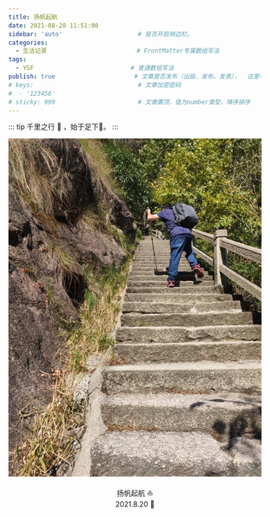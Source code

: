 ```yaml
---
title: 扬帆起航
date: 2021-08-20 11:51:00
sidebar: 'auto'                     # 是否开启侧边栏。
categories:
  - 生活记录                         # FrontMatter专属数组写法
tags:
  - YSF                           # 普通数组写法
publish: true                      # 文章是否发布（出版、发布、发表），  这里不是 public
# keys:                             # 文章加密密码
#  - '123456'
# sticky: 999                       # 文章置顶，值为number类型，降序排序
---
```


::: tip 
千里之行 :sunrise_over_mountains: ，始于足下:footprints:。
:::


![image](./img/ysf-deng-huang-shan.jpg)

<!-- <p align="center">扬帆起航 &#x1F6F3 </p>  -->

<span style="display: block; text-align: center">扬帆起航 :sailboat: </span><span style="display: block; text-align: center">2021.8.20 :calendar:</span>
